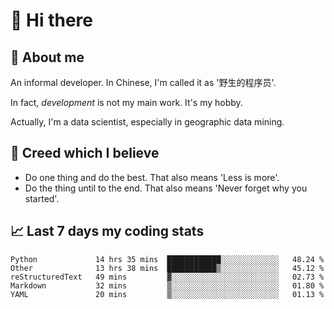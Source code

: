 # 👋 Hi there

## :speech_balloon: About me

An informal developer. In Chinese, I'm called it as '野生的程序员'.

In fact, _development_ is not my main work. It's my hobby.

Actually, I'm a data scientist, especially in geographic data mining.

## :see_no_evil: Creed which I believe

- Do one thing and do the best. That also means 'Less is more'.
- Do the thing until to the end. That also means 'Never forget why you started'.

## :chart_with_upwards_trend: Last 7 days my coding stats

<!--START_SECTION:waka-->
```text
Python             14 hrs 35 mins  ████████████░░░░░░░░░░░░░   48.24 % 
Other              13 hrs 38 mins  ███████████▒░░░░░░░░░░░░░   45.12 % 
reStructuredText   49 mins         ▓░░░░░░░░░░░░░░░░░░░░░░░░   02.73 % 
Markdown           32 mins         ▒░░░░░░░░░░░░░░░░░░░░░░░░   01.80 % 
YAML               20 mins         ▒░░░░░░░░░░░░░░░░░░░░░░░░   01.13 % 
```
<!--END_SECTION:waka-->
